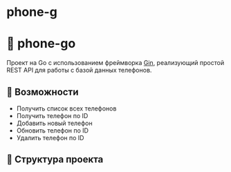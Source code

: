 # phone-g
# 📱 phone-go

Проект на Go с использованием фреймворка [Gin](https://github.com/gin-gonic/gin), реализующий простой REST API для работы с базой данных телефонов.

## 🚀 Возможности

- Получить список всех телефонов
- Получить телефон по ID
- Добавить новый телефон
- Обновить телефон по ID
- Удалить телефон по ID

## 📁 Структура проекта

